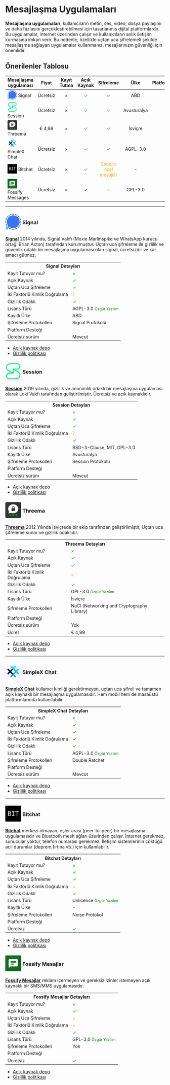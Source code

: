 <!-- NOTLAR
 - Tablo eklemeyi unutmayın
 - Uygun görseller eklemeyi unutmayın.
 - İçerik kuralları ve ekleme yapmak sayfalarını ziyaret edebilirsiniz -->

# Mesajlaşma Uygulamaları

**Mesajlaşma uygulamaları**, kullanıcıların metin, ses, video, dosya paylaşımı ve daha fazlasını gerçekleştirebilmesi için tasarlanmış dijital platformlardır. Bu uygulamalar, internet üzerinden çalışır ve kullanıcıların anlık iletişim kurmasına imkan verir. Bu nedenle, özellikle uçtan uca şifrelemeli şekilde mesajlaşma sağlayan uygulamalar kullanmanız, mesajlarınızın güvenliği için önemlidir.

## Önerilenler Tablosu

| Mesajlaşma uygulaması | Fiyat | Kayıt Tutma | Açık Kaynak | Şifreleme | Ülke | Platformlar |
|-----------------------|:-------:|:------------------:|:-------------:|:-----------:|:------:|:-------------:|
| <span style="display: inline-block; vertical-align: middle;"><img src="docs/images/signal.png" alt="Signal" style="width: 30px; height: 30px;"> </span> <span style="display: inline-block; vertical-align: middle;"> Signal | Ücretsiz | × | <span style="color: green;">✓</span> | <span style="color: green;">✓</span> | ABD | <i class="fa-brands fa-windows"></i> <i class="fa-brands fa-apple"></i> <i class="fa-brands fa-linux"></i> <i class="fa-brands fa-android"></i> <i class="fa-brands fa-app-store-ios"></i> |
| <span style="display: inline-block; vertical-align: middle;"><img src="docs/images/session.png" alt="Session" style="width: 30px; height: 30px;"> </span> <span style="display: inline-block; vertical-align: middle;"> Session | Ücretsiz | × | <span style="color: green;">✓</span> | <span style="color: green;">✓</span> | Avusturalya | <i class="fa-brands fa-windows"></i> <i class="fa-brands fa-apple"></i> <i class="fa-brands fa-linux"></i> <i class="fa-brands fa-android"></i> <i class="fa-brands fa-app-store-ios"></i> |
| <span style="display: inline-block; vertical-align: middle;"><img src="docs/images/threema.png" alt="Threema" style="width: 30px; height: 30px;"> </span> <span style="display: inline-block; vertical-align: middle;"> Threema | € 4,99 | × | <span style="color: green;">✓</span> | <span style="color: green;">✓</span> | İsviçre | <i class="fa-brands fa-windows"></i> <i class="fa-brands fa-apple"></i> <i class="fa-brands fa-linux"></i> <i class="fa-brands fa-android"></i> <i class="fa-brands fa-app-store-ios"></i> |
| <span style="display: inline-block; vertical-align: middle;"><img src="docs/images/simplex-chat.png" alt="SimpleX Chat" style="width: 30px; height: 30px;"> </span> <span style="display: inline-block; vertical-align: middle;"> SimpleX Chat | Ücretsiz | × | <span style="color: green;">✓</span> | <span style="color: green;">✓</span> | AGPL-3.0 | <i class="fa-brands fa-windows"></i> <i class="fa-brands fa-apple"></i> <i class="fa-brands fa-linux"></i> <i class="fa-brands fa-android"></i> <i class="fa-brands fa-app-store-ios"></i> |
| <span style="display: inline-block; vertical-align: middle;"><img src="docs/images/bitchat.png" alt="Bitchat" style="width: 30px; height: 30px;"> </span> <span style="display: inline-block; vertical-align: middle;"> Bitchat | Ücretsiz | × | <span style="color: green;">✓</span> | <span style="color: orange;">Sadece özel mesajlar</span> | - | </i> <i class="fa-brands fa-apple"></i><i class="fa-brands fa-android"></i> |
| <span style="display: inline-block; vertical-align: middle;"><img src="docs/images/fossify-messages.png" alt="Fossify Mesajlar" style="width: 30px; height: 30px;"> </span> <span style="display: inline-block; vertical-align: middle;"> Fossify Messages | Ücretsiz | × | <span style="color: green;">✓</span> | <span style="color: orange;">×</span> | GPL-3.0 | <i class="fa-brands fa-android"></i> |


---

### <span style="display: inline-block; vertical-align: middle;"><img src="docs/images/signal.png" alt="Signal" style="width: 50px; height: 50px;"> </span> <span style="display: inline-block; vertical-align: middle;"> Signal

[**Signal**](https://signal.org/) 2014 yılında, Signal Vakfı (Moxie Marlinspike ve WhatsApp kurucu ortağı Brian Acton) tarafından kurulmuştur. Uçtan uca şifreleme ile gizlilik ve güvenlik odaklı bir mesajlaşma uygulaması olan signal, ücretsizdir ve kar amacı gütmez.

<table>
 <tr>
 <th colspan="2">Signal Detayları</th>
 </tr>
 <tr>
 <td>Kayıt Tutuyor mu?</td>
 <td><span style="color: green;">×</span></td>
 </tr>
 <tr>
 <td>Açık Kaynak</td>
 <td><span style="color: green;">✓</span></td>
 </tr>
 <tr>
 <td>Uçtan Uca Şifreleme</td>
 <td><span style="color: green;">✓</span></td>
 </tr>
 <tr>
 <td>İki Faktörlü Kimlik Doğrulama</td>
 <td><span style="color: orange;">?</span></td>
 </tr>
 <tr>
 <td>Gizlilik Odaklı</td>
 <td><span style="color: green;">✓</span></td>
 </tr>
 <tr>
 <tr>
 <td>Lisans Türü</td>
 <td> AGPL-3.0 <span style="color: green;"><small>Özgür Yazılım<small><span></td>
 </tr>
 <tr>
 <td>Kayıtlı Ülke</td>
 <td>ABD</td>
 </tr>
 <tr>
 <td>Şifreleme Protokolleri</td>
 <td>Signal Protokolü</td>
 </tr>
 <tr>
 <td>Platform Desteği</td>
 <td><i class="fa-brands fa-windows"></i> <i class="fa-brands fa-apple"></i> <i class="fa-brands fa-linux"></i> <i class="fa-brands fa-android"></i> <i class="fa-brands fa-app-store-ios"></i> </td>
 </tr>
 <tr>
 <td>Ücretsiz sürüm</td>
 <td>Mevcut</td>
 </tr>
</table>

- [Açık kaynak depo](https://github.com/signalapp/Signal-Server)
- [Gizlilik politikası](https://signal.org/legal/)

### <span style="display: inline-block; vertical-align: middle;"><img src="docs/images/session.png" alt="Session" style="width: 50px; height: 50px;"> </span> <span style="display: inline-block; vertical-align: middle;"> Session

[**Session**](https://getsession.org/) 2019 yılında, gizlilik ve anonimlik odaklı bir mesajlaşma uygulaması olarak Loki Vakfı tarafından geliştirilmiştir. Ücretsiz ve açık kaynaklıdır.

<table>
 <tr>
 <th colspan="2">Session Detayları</th>
 </tr>
 <tr>
 <td>Kayıt Tutuyor mu?</td>
 <td><span style="color: green;">×</span></td>
 </tr>
 <tr>
 <td>Açık Kaynak</td>
 <td><span style="color: green;">✓</span></td>
 </tr>
 <tr>
 <td>Uçtan Uca Şifreleme</td>
 <td><span style="color: green;">✓</span></td>
 </tr>
 <tr>
 <td>İki Faktörlü Kimlik Doğrulama</td>
 <td><span style="color: orange;">?</span></td>
 </tr>
 <tr>
 <td>Gizlilik Odaklı</td>
 <td><span style="color: green;">✓</span></td>
 </tr>
 <tr>
 <tr>
 <td>Lisans Türü</td>
 <td> 	BSD-3-Clause, MIT, GPL-3.0 <span style="color: green;"><span></td>
 </tr>
 <tr>
 <td>Kayıtlı Ülke</td>
 <td>Avusturalya</td>
 </tr>
 <tr>
 <td>Şifreleme Protokolleri</td>
 <td>Session Protokolü</td>
 </tr>
 <tr>
 <td>Platform Desteği</td>
 <td><i class="fa-brands fa-windows"></i> <i class="fa-brands fa-apple"></i> <i class="fa-brands fa-linux"></i> <i class="fa-brands fa-android"></i> <i class="fa-brands fa-app-store-ios"></i> </td>
 </tr>
 <tr>
 <td>Ücretsiz sürüm</td>
 <td>Mevcut</td>
 </tr>
</table>

- [Açık kaynak depo](https://github.com/oxen-io/session-android)
- [Gizlilik politikası](https://getsession.org/privacy-policy)

### <span style="display: inline-block; vertical-align: middle;"><img src="docs/images/threema.png" alt="Threema" style="width: 50px; height: 50px;"> </span> <span style="display: inline-block; vertical-align: middle;"> Threema
[**Threema**](https://threema.ch/en) 2012 Yılında İsviçrede bir ekip tarafından geliştirilmiştir, Uçtan uca şifreleme sunar ve gizlilik odaklıdır.

<table>
    <tr>
        <th colspan="2">Threema Detayları</th>
    </tr>
    <tr>
        <td>Kayıt Tutuyor mu?</td>
        <td><span style="color: green;">×</span></td>
    </tr>
    <tr>
        <td>Açık Kaynak</td>
        <td><span style="color: green;">✓</span></td>
    </tr>
    <tr>
        <td>Uçtan Uca Şifreleme</td>
        <td><span style="color: green;">✓</span></td>
    </tr>
    <tr>
        <td>İki Faktörlü Kimlik Doğrulama</td>
        <td><span style="color: orange;">×</span></td>
    </tr>
    <tr>
        <td>Gizlilik Odaklı</td>
        <td><span style="color: green;">✓</span></td>
    </tr>
    <tr>
        <td>Lisans Türü</td>
        <td>GPL-3.0 <span style="color: green;"><small>Özgür Yazılım</small></span></td>
    </tr>
    <tr>
        <td>Kayıtlı Ülke</td>
        <td>İsviçre</td>
    </tr>
    <tr>
        <td>Şifreleme Protokolleri</td>
        <td>NaCl (Networking and Cryptography Library)</td>
    </tr>
    <tr>
        <td>Platform Desteği</td>
        <td><i class="fa-brands fa-windows"></i> <i class="fa-brands fa-apple"></i> <i class="fa-brands fa-linux"></i> <i class="fa-brands fa-android"></i> <i class="fa-brands fa-app-store-ios"></i>
        </td>
    </tr>
    <tr>
        <td>Ücretsiz sürüm</td>
        <td>Yok</td>
    </tr>
    <tr>
        <td>Ücret</td>
        <td>€ 4,99</td>
    </tr>
</table>

- [Açık kaynak depo](https://github.com/threema-ch)
- [Gizlilik politikası](https://threema.ch/privacy_policy/)

---

### <span style="display: inline-block; vertical-align: middle;"><img src="docs/images/simplex-chat.png" alt="SimpleX Chat" style="width: 50px; height: 50px;"> </span> <span style="display: inline-block; vertical-align: middle;"> SimpleX Chat

[**SimpleX Chat**](https://github.com/simplex-chat/simplex-chat) kullanıcı kimliği gerektirmeyen, uçtan uca şifreli ve tamamen açık kaynaklı bir mesajlaşma uygulamasıdır. Hem mobil hem de masaüstü platformlarında kullanılabilir.

<table>
 <tr>
  <th colspan="2">SimpleX Chat Detayları</th>
 </tr>
 <tr>
  <td>Kayıt Tutuyor mu?</td>
  <td><span style="color: green;">×</span></td>
 </tr>
 <tr>
  <td>Açık Kaynak</td>
  <td><span style="color: green;">✓</span></td>
 </tr>
 <tr>
  <td>Uçtan Uca Şifreleme</td>
  <td><span style="color: green;">✓</span></td>
 </tr>
 <tr>
  <td>İki Faktörlü Kimlik Doğrulama</td>
  <td><span style="color: green;">✓</span></td>
 </tr>
 <tr>
  <td>Gizlilik Odaklı</td>
  <td><span style="color: green;">✓</span></td>
 </tr>
 <tr>
  <td>Lisans Türü</td>
  <td>AGPL-3.0 <span style="color: green;"><small>Özgür Yazılım</small></span></td>
 </tr>
 <tr>
  <td>Şifreleme Protokolleri</td>
  <td>Double Ratchet</td>
 </tr>
 <tr>
  <td>Platform Desteği</td>
<td><i class="fa-brands fa-windows"></i> <i class="fa-brands fa-apple"></i> <i class="fa-brands fa-linux"></i> <i class="fa-brands fa-android"></i> <i class="fa-brands fa-app-store-ios"></i></td>
 <tr>
  <td>Ücretsiz sürüm</td>
  <td>Mevcut</td>
 </tr>
</table>

- [Açık kaynak depo](https://github.com/simplex-chat/simplex-chat)
- [Gizlilik politikası](https://simplex.chat/privacy/)

---

### <span style="display: inline-block; vertical-align: middle;"><img src="docs/images/bitchat.png" alt="Bitchat" style="width: 50px; height: 50px;"> </span> <span style="display: inline-block; vertical-align: middle;"> Bitchat

[**Bitchat**](https://bitchat.free) merkezi olmayan, eşler arası (peer-to-peer) bir mesajlaşma uygulamasıdır ve Bluetooth mesh ağları üzerinden çalışır. İnternet gerekmez, sunucular yoktur, telefon numarası gerekmez. İletişim sistemlerinin çöktüğü acil durumlar (deprem,fırtına vb.) için kullanılabilir.
<table>
    <tr>
        <th colspan="2">Bitchat Detayları</th>
    </tr>
    <tr>
        <td>Kayıt Tutuyor mu?</td>
        <td><span style="color: green;">×</span></td>
    </tr>
    <tr>
        <td>Açık Kaynak</td>
        <td><span style="color: green;">✓</span></td>
    </tr>
    <tr>
        <td>Uçtan Uca Şifreleme</td>
        <td><span style="color: green;">✓</span></td>
    </tr>
    <tr>
        <td>İki Faktörlü Kimlik Doğrulama</td>
        <td><span style="color: orange;">×</span></td>
    </tr>
    <tr>
        <td>Gizlilik Odaklı</td>
        <td><span style="color: green;">✓</span></td>
    </tr>
    <tr>
        <td>Lisans Türü</td>
        <td>Unlicense <span style="color: green;"><small>Özgür Yazılım</small></span></td>
    </tr>
    <tr>
        <td>Kayıtlı Ülke</td>
        <td>-</td>
 <tr>
 <td>Şifreleme Protokolleri</td>
 <td>Noise Protokol</td>
 </tr>
    </tr>
    <tr>
        <td>Platform Desteği</td>
        <td> <i class="fa-brands fa-apple"></i></i> <i class="fa-brands fa-android"></i></td>
    </tr>
    <tr>
        <td>Ücretsiz</td>
        <td><span style="color: green;">✓</span></td>
    </tr>
</table>

- [Açık kaynak depo](https://github.com/permissionlesstech/bitchat)
- [Gizlilik politikası](https://github.com/permissionlesstech/bitchat/blob/main/PRIVACY_POLICY.md)

### <span style="display: inline-block; vertical-align: middle;"><img src="docs/images/fossify-messages.png" alt="Fossify Messages" style="width: 50px; height: 50px;"> </span> <span style="display: inline-block; vertical-align: middle;"> Fossify Mesajlar

[**Fossify Mesajlar**](https://github.com/FossifyOrg/Messages) reklam içermeyen ve gereksiz izinler istemeyen açık kaynaklı bir SMS/MMS uygulamasıdır.

<table>
 <tr>
  <th colspan="2">Fossify Mesajlar Detayları</th>
 </tr>
 <tr>
  <td>Kayıt Tutuyor mu?</td>
  <td><span style="color: green;">×</span></td>
 </tr>
 <tr>
  <td>Açık Kaynak</td>
  <td><span style="color: green;">✓</span></td>
 </tr>
 <tr>
  <td>Uçtan Uca Şifreleme</td>
  <td><span style="color: orange;">×</span></td>
 </tr>
 <tr>
  <td>İki Faktörlü Kimlik Doğrulama</td>
  <td><span style="color: orange;">×</span></td>
 </tr>
 <tr>
  <td>Gizlilik Odaklı</td>
  <td><span style="color: green;">✓</span></td>
 </tr>
 <tr>
  <td>Lisans Türü</td>
  <td>GPL-3.0 <span style="color: green;"><small>Özgür Yazılım</small></span></td>
 </tr>
 <tr>
  <td>Şifreleme Protokolleri</td>
  <td>Yok</td>
 </tr>
 <tr>
  <td>Platform Desteği</td>
  <td><i class="fa-brands fa-android"></i></td>
 </tr>
 <tr>
  <td>Ücretsiz</td>
  <td><span style="color: green;">✓</span></td>
 </tr>
</table>

- [Açık kaynak depo](https://github.com/FossifyOrg/Messages)
- [Gizlilik politikası](https://www.fossify.org/policy/messages/)
